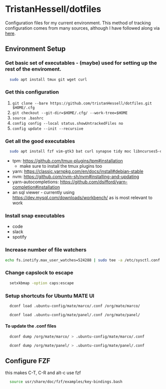# TristanHessell/dotfiles

Configuration files for my current environment. This method of tracking configuration comes from many sources, although I have followed along via [here](<https://www.atlassian.com/git/tutorials/dotfiles>).

## Environment Setup

### Get basic set of executables - (maybe) used for setting up the rest of the enviroment.

```bash
  sudo apt install tmux git wget curl
```

### Get this configuration

1. `git clone --bare https://github.com/tristanHessell/dotfiles.git $HOME/.cfg`
2. `git checkout --git-dir=$HOME/.cfg/ --work-tree=$HOME`
3. `source .bashrc`
4. `config config --local status.showUntrackedFiles no`
5. `config update --init --recursive`

### Get all the good executables

```bash
  sudo apt install fzf vim-gtk3 bat curl synapse tidy moc libncurses5-dev libncursesw5-dev xsel cowsay ripgrep jq acpi vifm universal-ctags tree
```
- tpm: https://github.com/tmux-plugins/tpm#installation
    - make sure to install the tmux plugins too
- yarn: https://classic.yarnpkg.com/en/docs/install#debian-stable
- nvm: https://github.com/nvm-sh/nvm#installing-and-updating
- yarn-autocompletions: https://github.com/dsifford/yarn-completion#installation
- an sql viewer - currently using https://dev.mysql.com/downloads/workbench/ as is most relevant to work

### Install snap executables
- code
- slack
- spotify

### Increase number of file watchers
```bash
echo fs.inotify.max_user_watches=524288 | sudo tee -a /etc/sysctl.conf && sudo sysctl -p
```

### Change capslock to escape
```bash
  setxkbmap -option caps:escape
```

### Setup shortcuts for Ubuntu MATE UI
```bash
  dconf load .ubuntu-config/mate/marco/.conf /org/mate/marco/
```

```bash
  dconf load .ubuntu-config/mate/panel/.conf /org/mate/panel/
```

#### To update the .conf files
```bash
  dconf dump /org/mate/marco/ > .ubuntu-config/mate/marco/.conf
```

```bash
  dconf dump /org/mate/panel/ > .ubuntu-config/mate/panel/.conf
```

## Configure FZF
this makes C-T, C-R and alt-c use fzf
```bash
  source usr/share/doc/fzf/examples/key-bindings.bash
```
